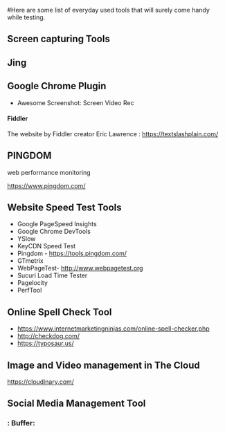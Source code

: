 #Here are some list of everyday used tools that will surely come handy while testing.
## Screen capturing Tools

## Jing

## Google Chrome Plugin
- Awesome Screenshot: Screen Video Rec

#### Fiddler
The website by Fiddler creator Eric Lawrence : https://textslashplain.com/

## PINGDOM
web performance monitoring

https://www.pingdom.com/

## Website Speed Test Tools
- Google PageSpeed Insights
- Google Chrome DevTools
- YSlow
- KeyCDN Speed Test
- Pingdom - https://tools.pingdom.com/
- GTmetrix
- WebPageTest- http://www.webpagetest.org
- Sucuri Load Time Tester
- Pagelocity
- PerfTool

## Online Spell Check Tool
- https://www.internetmarketingninjas.com/online-spell-checker.php
- http://checkdog.com/
- https://typosaur.us/



## Image and Video management in The Cloud

https://cloudinary.com/

## Social Media Management Tool
### : Buffer: 



